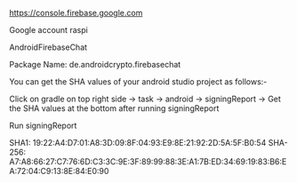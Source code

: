 

https://console.firebase.google.com

Google account raspi

AndroidFirebaseChat

Package Name: de.androidcrypto.firebasechat

You can get the SHA values of your android studio project as follows:-

Click on gradle on top right side -> task -> android -> signingReport -> 
 Get the SHA values at the bottom after running signingReport

Run signingReport

SHA1: 19:22:A4:D7:01:A8:3D:09:8F:04:93:E9:8E:21:92:2D:5A:5F:B0:54
SHA-256: A7:A8:66:27:C7:76:6D:C3:3C:9E:3F:89:99:88:3E:A1:7B:ED:34:69:19:83:B6:EA:72:04:C9:13:8E:84:E0:90